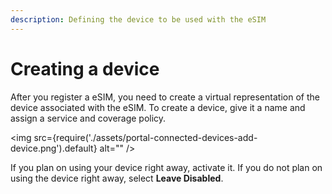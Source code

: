 ```yaml
---
description: Defining the device to be used with the eSIM
---
```

# Creating a device

After you register a eSIM, you need to create a virtual representation of the device associated with the eSIM.
To create a device, give it a name and assign a service and coverage policy.

<img
  src={require('./assets/portal-connected-devices-add-device.png').default}
  alt=""
/>

If you plan on using your device right away, activate it. If you do not plan on using the device right away, select **Leave Disabled**.

